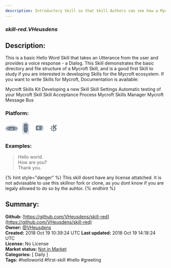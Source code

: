 ```yaml
---
description: Introductory Skill so that Skill Authors can see how a Mycroft Skill is put together
---
```


### _skill-red.VHeusdens_  
## Description:  
This is a basic Hello Word Skill that takes an Utterance from the user and provides a voice response - a Dialog. This Skill demonstrates the basic directory and file structure of a Mycroft Skill, and is a good first Skill to study if you are interested in developing Skills for the Mycroft ecosystem.
If you want to write Skills for Mycroft, Documentation is available:

Mycroft Skills Kit
Developing a new Skill
Skill Settings
Automatic testing of your Mycroft Skill
Skill Acceptance Process
Mycroft Skills Manager
Mycroft Message Bus
  
### Platform:  
 ![Mark I](../.gitbook/assets/mark-1-icon.png)  ![Mark II](../.gitbook/assets/mark-2-icon.png)  ![Picroft](../.gitbook/assets/picroft-icon.png)  ![plasmoid](../.gitbook/assets/kde.png)   
### Examples:  
> Hello world.  
> How are you?  
> Thank you.  
  
{% hint style="danger" %}
This skill dosnt have any license attatched. It is not adviasable to use this skillnor fork or clone, as you dont know if you are legaly allowed to do so by the auhtor.
{% endhint %}
  
## Summary:  
**Github:** [https://github.com/VHeusdens/skill-red](https://github.com/VHeusdens/skill-red)  
**Owner:** [@VHeusdens](https://github.com/VHeusdens)  
**Created:** 2018 Oct 19 10:39:24 UTC  **Last updated:** 2018 Oct 19 14:18:24 UTC  
**License:** No License  
**Market status:** [Not in Market](https://market.mycroft.ai/skill/)  
**Categories:** [ Daily ]   
**Tags:** \#helloworld \#first-skill \#hello \#greeting   

